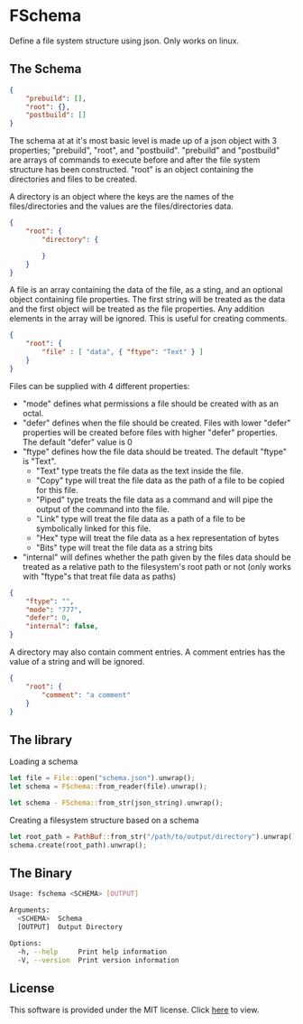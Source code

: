 # FSchema

Define a file system structure using json. Only works on linux.

## The Schema
```json
{
    "prebuild": [],
    "root": {},
    "postbuild": []
}
```

The schema at at it's most basic level is made up of a json object with 3 properties; "prebuild", "root", and "postbuild". "prebuild" and "postbuild" are arrays of commands to execute before and after the file system structure has been constructed. "root" is an object containing the directories and files to be created.

A directory is an object where the keys are the names of the files/directories and the values are the files/directories data.

```json
{
    "root": {
        "directory": {

        }
    }
}
```

A file is an array containing the data of the file, as a sting, and an optional object containing file properties. The first string will be treated as the data and the first object will be treated as the file properties. Any addition elements in the array will be ignored. This is useful for creating comments.
```json
{
    "root": {
        "file" : [ "data", { "ftype": "Text" } ]
    }
}
```

Files can be supplied with 4 different properties:
- "mode" defines what permissions a file should be created with as an octal. 
- "defer" defines when the file should be created. Files with lower "defer" properties will be created before files with higher "defer" properties.  The default "defer" value is 0
- "ftype" defines how the file data should be treated.  The default "ftype" is "Text".
  - "Text" type treats the file data as the text inside the file. 
  - "Copy" type will treat the file data as the path of a file to be copied for this file. 
  - "Piped" type treats the file data as a command and will pipe the output of the command into the file. 
  - "Link" type will treat the file data as a path of a file to be symbolically linked for this file.
  - "Hex" type will treat the file data as a hex representation of bytes
  - "Bits" type will treat the file data as a string bits
- "internal" will defines whether the path given by the files data should be treated as a relative path to the filesystem's root path or not (only works with "ftype"s that treat file data as paths)
```json
{
    "ftype": "",
    "mode": "777",
    "defer": 0,
    "internal": false,
}
```

A directory may also contain comment entries. A comment entries has the value of a string and will be ignored.
```json
{
    "root": {
        "comment": "a comment"
    }
}
```

## The library
Loading a schema
```rust
let file = File::open("schema.json").unwrap();
let schema = FSchema::from_reader(file).unwrap();
```
```rust
let schema - FSchema::from_str(json_string).unwrap();
```

Creating a filesystem structure based on a schema
```rust
let root_path = PathBuf::from_str("/path/to/output/directory").unwrap();
schema.create(root_path).unwrap();
```
## The Binary
```bash
Usage: fschema <SCHEMA> [OUTPUT]

Arguments:
  <SCHEMA>  Schema
  [OUTPUT]  Output Directory

Options:
  -h, --help     Print help information
  -V, --version  Print version information
```

## License
This software is provided under the MIT license. Click [here](./LICENSE) to view.

